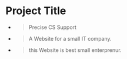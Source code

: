 # Project Title

- > Precise CS Support
- > A Website for a small IT company.
- > this Website is best small enterprenur.
